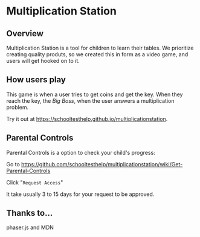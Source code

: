 # Multiplication Station
## Overview

Multiplication Station is a tool for children to learn their tables. We prioritize creating quality produts, so we created this in form as a video game, and users will get hooked on to it.

## How users play

This game is when a user tries to get coins and get the key. When they reach the key, the <i>Big Boss</i>, when the user answers a multiplication problem.

Try it out at https://schooltesthelp.github.io/multiplicationstation.

## Parental Controls

Parental Controls is a option to check your child's progress:

Go to https://github.com/schooltesthelp/multiplicationstation/wiki/Get-Parental-Controls

Click "```Request Access```"

It take usually 3 to 15 days for your request to be approved.


## Thanks to...

phaser.js and 
MDN
